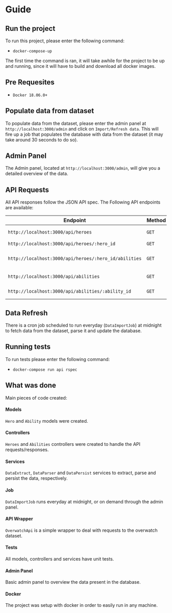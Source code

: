 # Guide
## Run the project
To run this project, please enter the following command:
- `docker-compose-up`

The first time the command is ran, it will take awhile for the project to be up and running, since it will have to build and download all docker images.

## Pre Requesites
- `Docker 18.06.0+`

## Populate data from dataset
To populate data from the dataset, please enter the admin panel at `http://localhost:3000/admin` and click on `Import/Refresh data`. This will fire up a job that populates the database with data from the dataset (it may take around 30 seconds to do so).

## Admin Panel
The Admin panel, located at `http://localhost:3000/admin`, will give you a detailed overview of the data.

## API Requests
All API responses follow the JSON API spec.
The Following API endpoints are available:

| Endpoint                                              | Method | Response               |
| ----------------------------------------------------- | ------ | ---------------------- |
| `http://localhost:3000/api/heroes`                    | `GET`  | List of all heroes     |
| `http://localhost:3000/api/heroes/:hero_id`           | `GET`  | Hero data              |
| `http://localhost:3000/api/heroes/:hero_id/abilities` | `GET`  | Hero abilities list    |
| `http://localhost:3000/api/abilities`                 | `GET`  | List of all abilities  |
| `http://localhost:3000/api/abilities/:ability_id`     | `GET`  | Ability data           |

## Data Refresh
There is a cron job scheduled to run everyday (`DataImportJob`) at midnight to fetch data from the dataset, parse it and update the database.

## Running tests
To run tests please enter the following command:
- `docker-compose run api rspec`

## What was done
Main pieces of code created:
#### Models
`Hero` and `Ability` models were created.
#### Controllers
`Heroes` and `Abilities` controllers were created to handle the API requests/responses.
#### Services
`DataExtract`, `DataParser` and `DataPersist` services to extract, parse and persist the data, respectively.
#### Job
`DataImportJob` runs everyday at midnight, or on demand through the admin panel.
#### API Wrapper
`OverwatchApi` is a simple wrapper to deal with requests to the overwatch dataset.
#### Tests
All models, controllers and services have unit tests.
#### Admin Panel
Basic admin panel to overview the data present in the database.
#### Docker
The project was setup with docker in order to easily run in any machine.
